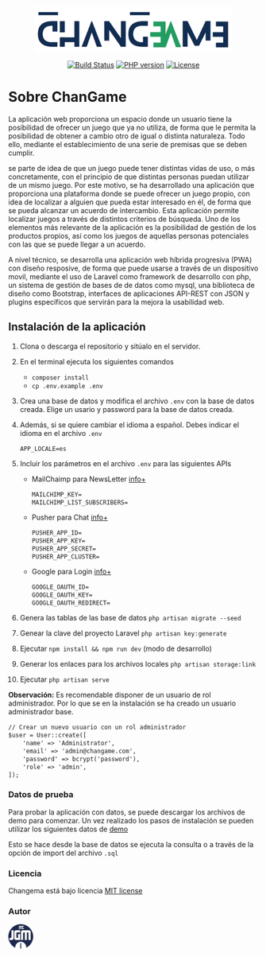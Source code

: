 <p align="center">
<img src="/public/images/logo.png" alt="Logo" width="400">
</p>

<p align="center">
<a href="https://github.com/laravel/framework/actions"><img src="https://github.com/laravel/framework/workflows/tests/badge.svg" alt="Build Status"></a>
<a href=""><img src="http://poser.pugx.org/phpunit/phpunit/require/php" alt="PHP version"></a>
<a href="https://packagist.org/packages/laravel/framework"><img src="https://img.shields.io/packagist/l/laravel/framework" alt="License"></a>
</p>

# Sobre ChanGame

La aplicación web proporciona un espacio donde un usuario tiene la posibilidad de ofrecer un juego que ya no utiliza, de forma que le permita la posibilidad de obtener a cambio otro de igual o distinta naturaleza. Todo ello, mediante el establecimiento de una serie de premisas que se deben cumplir. 

se parte de idea de que un juego puede tener distintas vidas de uso, o más concretamente, con el principio de que distintas personas puedan utilizar de un mismo juego. Por este motivo, se ha desarrollado una aplicación que proporciona una plataforma donde se puede ofrecer un juego propio, con idea de localizar a alguien que pueda estar interesado en él, de forma que se pueda alcanzar un acuerdo de intercambio. Esta aplicación permite localizar juegos a través de distintos criterios de búsqueda. Uno de los elementos más relevante de la aplicación es la posibilidad de gestión de los productos propios, así como los juegos de aquellas personas potenciales con las que se puede llegar a un acuerdo.

A nivel técnico, se desarrolla una aplicación web híbrida progresiva (PWA) con diseño resposive, de forma que puede usarse a través de un dispositivo movil, mediante el uso de Laravel como framework de desarrollo con php, un sistema de gestión de bases de de datos como mysql, una biblioteca de diseño como Bootstrap, interfaces de aplicaciones API-REST con JSON y plugins específicos que servirán para la mejora la usabilidad web. 

## Instalación de la aplicación

1. Clona o descarga el repositorio y sitúalo en el servidor.
2. En el terminal ejecuta los siguientes comandos
   * `composer install ` 
   * `cp .env.example .env `
3. Crea una base de datos y modifica el archivo `.env` con la base de datos creada. Elige un usario y password para la base de datos creada. 

4. Además, si se quiere cambiar el idioma a español. Debes indicar el idioma en el archivo `.env`
     ```
     APP_LOCALE=es
     ```
5. Incluir los parámetros en el archivo `.env` para las siguientes APIs
   * MailChaimp para NewsLetter [info+](https://mailchimp.com/es/help/about-api-keys/)
        ```
        MAILCHIMP_KEY=
        MAILCHIMP_LIST_SUBSCRIBERS=
        ```
   * Pusher para Chat [info+](https://pusher.com/docs/channels/getting_started/javascript/?ref=nav)
        ```
        PUSHER_APP_ID=
        PUSHER_APP_KEY=
        PUSHER_APP_SECRET=
        PUSHER_APP_CLUSTER=
        ```
   * Google para Login [info+](https://developers.google.com/workspace/guides/create-credentials)
        ```
        GOOGLE_OAUTH_ID=
        GOOGLE_OAUTH_KEY=
        GOOGLE_OAUTH_REDIRECT=
        ```
6. Genera las tablas de las base de datos `php artisan migrate --seed`
7. Genear la clave del proyecto Laravel `php artisan key:generate`
8. Ejecutar `npm install && npm run dev` (modo de desarrollo)
9. Generar los enlaces para los archivos locales `php artisan storage:link`
10. Ejecutar `php artisan serve` 

**Observación:** Es recomendable disponer de un usuario de rol administrador. Por lo que se en la instalación se ha creado un usuario administrador base. 

```
// Crear un nuevo usuario con un rol administrador
$user = User::create([
    'name' => 'Administrator',
    'email' => 'admin@changame.com',
    'password' => bcrypt('password'),
    'role' => 'admin',
]);
```

### Datos de prueba

Para probar la aplicación con datos, se puede descargar los archivos de demo para comenzar. Un vez realizado los pasos de instalación se pueden utilizar los siguientes datos de [demo](demo.sql)

Esto se hace desde la base de datos se ejecuta la consulta o a través de la opción de import del archivo `.sql`

### Licencia

Changema está bajo licencia [MIT license](https://choosealicense.com/licenses/mit/)

### Autor

<img src="/public/images/logoJGM.png" alt="Logo" width="50">
